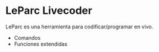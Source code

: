 # LeParc Livecoder

LeParc es una herramienta para codificar/programar en vivo.

- Comandos
- Funciones extendidas